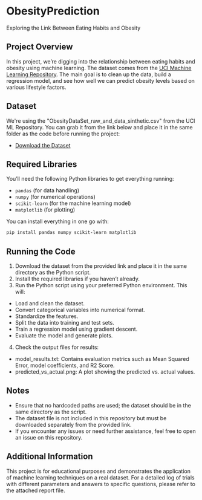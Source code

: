 # ObesityPrediction
Exploring the Link Between Eating Habits and Obesity

## Project Overview
In this project, we’re digging into the relationship between eating habits and obesity using machine learning. The dataset comes from the [UCI Machine Learning Repository](https://archive.ics.uci.edu/ml/index.php). The main goal is to clean up the data, build a regression model, and see how well we can predict obesity levels based on various lifestyle factors.

## Dataset
We're using the "ObesityDataSet_raw_and_data_sinthetic.csv" from the UCI ML Repository. You can grab it from the link below and place it in the same folder as the code before running the project:
- [Download the Dataset](https://archive.ics.uci.edu/dataset/544/estimation+of+obesity+levels+based+on+eating+habits+and+physical+condition)

## Required Libraries
You’ll need the following Python libraries to get everything running:
- `pandas` (for data handling)
- `numpy` (for numerical operations)
- `scikit-learn` (for the machine learning model)
- `matplotlib` (for plotting)

You can install everything in one go with:
```bash
pip install pandas numpy scikit-learn matplotlib
```

## Running the Code
1. Download the dataset from the provided link and place it in the same directory as the Python script.
2. Install the required libraries if you haven’t already.
3. Run the Python script using your preferred Python environment. This will:

- Load and clean the dataset.
- Convert categorical variables into numerical format.
- Standardize the features.
- Split the data into training and test sets.
- Train a regression model using gradient descent.
- Evaluate the model and generate plots.
  
4. Check the output files for results:
- model_results.txt: Contains evaluation metrics such as Mean Squared Error, model coefficients, and R2 Score.
- predicted_vs_actual.png: A plot showing the predicted vs. actual values.
    
## Notes
- Ensure that no hardcoded paths are used; the dataset should be in the same directory as the script.
- The dataset file is not included in this repository but must be downloaded separately from the provided link.
- If you encounter any issues or need further assistance, feel free to open an issue on this repository.

## Additional Information
This project is for educational purposes and demonstrates the application of machine learning techniques on a real dataset.
For a detailed log of trials with different parameters and answers to specific questions, please refer to the attached report file.



